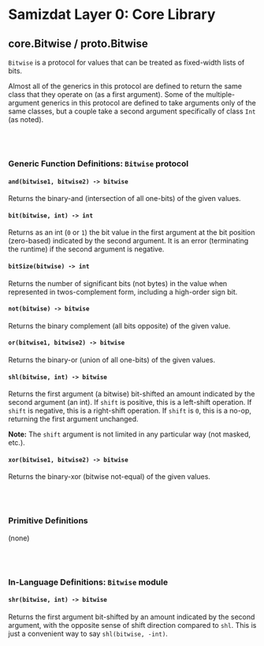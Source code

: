 Samizdat Layer 0: Core Library
==============================

core.Bitwise / proto.Bitwise
----------------------------

`Bitwise` is a protocol for values that can be treated as fixed-width
lists of bits.

Almost all of the generics in this protocol are defined to return the same
class that they operate on (as a first argument). Some of the multiple-argument
generics in this protocol are defined to take arguments only of the same
classes, but a couple take a second argument specifically of class `Int`
(as noted).


<br><br>
### Generic Function Definitions: `Bitwise` protocol

#### `and(bitwise1, bitwise2) -> bitwise`

Returns the binary-and (intersection of all one-bits) of the given values.

#### `bit(bitwise, int) -> int`

Returns as an int (`0` or `1`) the bit value in the first
argument at the bit position (zero-based) indicated by the second
argument. It is an error (terminating the runtime) if the second
argument is negative.

#### `bitSize(bitwise) -> int`

Returns the number of significant bits (not bytes) in
the value when represented in twos-complement form, including a
high-order sign bit.

#### `not(bitwise) -> bitwise`

Returns the binary complement (all bits opposite) of the given value.

#### `or(bitwise1, bitwise2) -> bitwise`

Returns the binary-or (union of all one-bits) of the given values.

#### `shl(bitwise, int) -> bitwise`

Returns the first argument (a bitwise) bit-shifted an amount indicated
by the second argument (an int). If `shift` is positive, this
is a left-shift operation. If `shift` is negative, this is a right-shift
operation. If `shift` is `0`, this is a no-op, returning the first
argument unchanged.

**Note:** The `shift` argument is not limited in any particular way (not
masked, etc.).

#### `xor(bitwise1, bitwise2) -> bitwise`

Returns the binary-xor (bitwise not-equal) of the given values.


<br><br>
### Primitive Definitions

(none)


<br><br>
### In-Language Definitions: `Bitwise` module

#### `shr(bitwise, int) -> bitwise`

Returns the first argument bit-shifted by an amount indicated by the
second argument, with the opposite sense of shift direction compared
to `shl`. This is just a convenient way to say `shl(bitwise, -int)`.
